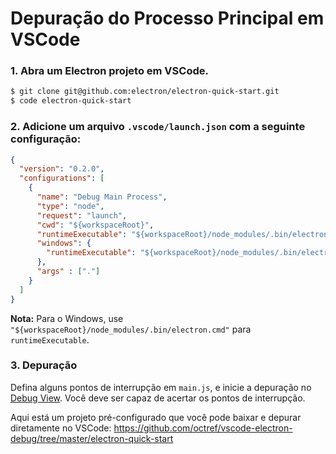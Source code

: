 # Depuração do Processo Principal em VSCode

### 1. Abra um Electron projeto em VSCode.

```sh
$ git clone git@github.com:electron/electron-quick-start.git
$ code electron-quick-start
```

### 2. Adicione um arquivo `.vscode/launch.json` com a seguinte configuração:

```json
{
  "version": "0.2.0",
  "configurations": [
    {
      "name": "Debug Main Process",
      "type": "node",
      "request": "launch",
      "cwd": "${workspaceRoot}",
      "runtimeExecutable": "${workspaceRoot}/node_modules/.bin/electron",
      "windows": {
        "runtimeExecutable": "${workspaceRoot}/node_modules/.bin/electron.cmd"
      },
      "args" : ["."]
    }
  ]
}
```

**Nota:** Para o Windows, use `"${workspaceRoot}/node_modules/.bin/electron.cmd"` para `runtimeExecutable`.

### 3. Depuração

Defina alguns pontos de interrupção em `main.js`, e inicie a depuração no [Debug View](https://code.visualstudio.com/docs/editor/debugging). Você deve ser capaz de acertar os pontos de interrupção.

Aqui está um projeto pré-configurado que você pode baixar e depurar diretamente no VSCode: https://github.com/octref/vscode-electron-debug/tree/master/electron-quick-start